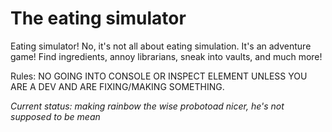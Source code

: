 # The eating simulator
Eating simulator! No, it's not all about eating simulation. It's an adventure game! Find ingredients, annoy librarians, sneak into vaults, and much more!

Rules: NO GOING INTO CONSOLE OR INSPECT ELEMENT UNLESS YOU ARE A DEV AND ARE FIXING/MAKING SOMETHING.

_Current status: making rainbow the wise probotoad nicer, he's not supposed to be mean_
